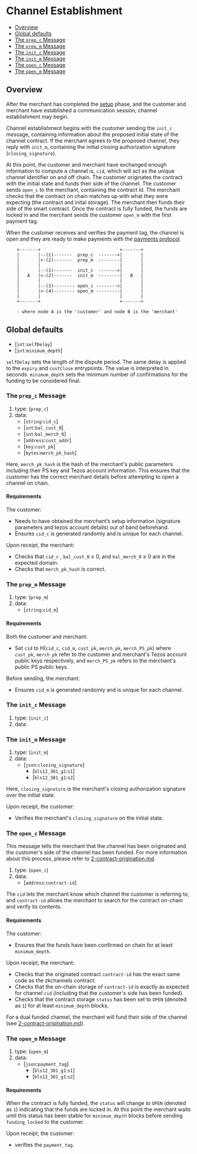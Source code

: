 # Channel Establishment

  * [Overview](#Overview)
  * [Global defaults](#global-defaults)
  * [The `prep_c` Message](#the-`init_c`-Message)
  * [The `prep_m` Message](#the-`init_m`-Message)
  * [The `init_c` Message](#the-`init_c`-Message)
  * [The `init_m` Message](#the-`init_m`-Message)
  * [The `open_c` Message](#the-`open_c`-Message)
  * [The `open_m` Message](#the-`open_m`-Message)

## Overview
After the merchant has completed the [setup](#1-setup.md) phase, and the customer and merchant have established a communication session, channel establishment may begin. 

Channel establishment begins with the customer sending the `init_c` message, containing information about the proposed initial state of the channel contract. If the merchant agrees to the proposed channel, they reply with `init_m`, containing the initial closing authorization signature (`closing_signature`).  

At this point, the customer and merchant have exchanged enough information to compute a channel is, `cid`, which will act as the unique channel identifier on and off chain. The customer originates the contract with the initial state and funds their side of the channel. The customer sends `open_c` to the merchant, containing the contract id. The merchant checks that the contract on chain matches up with what they were expecting (the contract and inital storage). The merchant then funds their side of the smart contract. Once the contract is fully funded, the funds are locked in and the merchant sends the customer `open_m` with the first payment tag.

When the customer receives and verifies the payment tag, the channel is open and they are ready to make payments with the [payments protocol](3-channel-payments.md).

        +-------+                              +-------+
        |       |--(1)-------  prep_c  ------->|       |
        |       |<-(2)-------  prep_m  --------|       |
        |       |                              |       |
        |       |--(1)-------  init_c  ------->|       |
        |   A   |<-(2)-------  init_m  --------|   B   |
        |       |                              |       |
        |       |--(3)-------- open_c -------->|       |
        |       |<-(4)-------- open_m ---------|       |
        |       |                              |       |
        +-------+                              +-------+

        - where node A is the 'customer' and node B is the 'merchant'

## Global defaults
* [`int`:`selfDelay`] 
* [`int`:`minimum_depth`]

`selfDelay` sets the length of the dispute period. The same delay is applied to the `expiry` and `custClose` entrypoints. The value is interpreted in seconds. 
`minimum_depth` sets the minimum number of confirmations for the funding to be considered final.

### The `prep_c` Message
1. type: (`prep_c`)
2. data: 
    * [`string`:`cid_c`]
    * [`int`:`bal_cust_0`]
    * [`int`:`bal_merch_0`]
    * [`address`:`cust_addr`]
    * [`key`:`cust_pk`]
    * [`bytes`:`merch_pk_hash`]

Here, `merch_pk_hash` is the hash of the merchant's public parameters including their PS key and Tezos account information. This ensures that the customer has the correct merchant details before attempting to open a channel on chain. 

#### Requirements
The customer:
  - Needs to have obtained the merchant’s setup information (signature parameters and tezos account details) out of band beforehand.
  - Ensures `cid_c` is generated randomly and is unique for each channel.

Upon receipt, the merchant:
  - Checks that `cid_c` , `bal_cust_0` ≥ 0, and `bal_merch_0` ≥ 0 are in the expected domain.
  - Checks that `merch_pk_hash` is correct.

### The `prep_m` Message
1. type: (`prep_m`)
2. data:
    * [`string`:`cid_m`]

#### Requirements
Both the customer and merchant:
  - Set `cid` to H(`cid_c`, `cid_m`, `cust_pk`, `merch_pk`, `merch_PS_pk`) where `cust_pk`, `merch_pk` refer to the customer and merchant's Tezos account public keys respectively, and `merch_PS_pk` refers to the merchant's public PS public keys.

Before sending, the merchant:
  - Ensures `cid_m` is generated randomly and is unique for each channel.
  

### The `init_c` Message
1. type: (`init_c`)
2. data: 

### The `init_m` Message
1. type: (`init_m`)
2. data: 
    * [`json`:`closing_signature`]
      * [`bls12_381_g1`:`s1`]
      * [`bls12_381_g1`:`s2`]

Here, `closing_signature` is the merchant's closing authorization signature over the initial state.

Upon receipt, the customer:
  - Verifies the merchant's `closing_signature` on the initial state.
### The `open_c` Message
This message tells the merchant that the channel has been originated and the customer's side of the channel has been funded. For more information about this process, please refer to [2-contract-origination.md](2-contract-origination.md).

1. type: (`open_c`)
2. data: 
    * [`address`:`contract-id`]

The `cid` lets the merchant know which channel the customer is referring to, and `contract-id` allows the merchant to search for the contract on-chain and verify its contents.

#### Requirements

The customer:
  - Ensures that the funds have been confirmed on chain for at least `minimum_depth`.

Upon receipt, the merchant:
  - Checks that the originated contract `contract-id` has the exact same code as the zkchannels contract.
  - Checks that the on-chain storage of `contract-id` is exactly as expected for channel `cid` (including that the customer's side has been funded).
  - Checks that the contract storage `status` has been set to `OPEN` (denoted as `1`) for at least `minimum_depth` blocks.

For a dual funded channel, the merchant will fund their side of the channel (see [2-contract-origination.md](2-contract-origination.md)).
  ### The `open_m` Message

1. type: (`open_m`)
2. data: 
    * [`json`:`payment_tag`]
      * [`bls12_381_g1`:`s1`]
      * [`bls12_381_g1`:`s2`]

#### Requirements
When the contract is fully funded, the `status` will change to `OPEN` (denoted as `1`) indicating that the funds are locked in. At this point the merchant waits until this status has been stable for `minimum_depth` blocks before sending `funding_locked` to the customer.

Upon receipt, the customer:
  - verifies the `payment_tag`.
